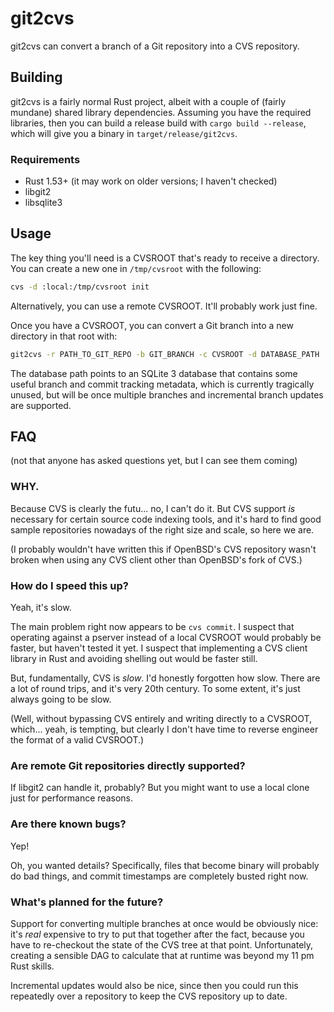 # git2cvs

git2cvs can convert a branch of a Git repository into a CVS repository.

## Building

git2cvs is a fairly normal Rust project, albeit with a couple of (fairly
mundane) shared library dependencies. Assuming you have the required libraries,
then you can build a release build with `cargo build --release`, which will give
you a binary in `target/release/git2cvs`.

### Requirements

- Rust 1.53+ (it may work on older versions; I haven't checked)
- libgit2
- libsqlite3

## Usage

The key thing you'll need is a CVSROOT that's ready to receive a directory. You
can create a new one in `/tmp/cvsroot` with the following:

```sh
cvs -d :local:/tmp/cvsroot init
```

Alternatively, you can use a remote CVSROOT. It'll probably work just fine.

Once you have a CVSROOT, you can convert a Git branch into a new directory in
that root with:

```sh
git2cvs -r PATH_TO_GIT_REPO -b GIT_BRANCH -c CVSROOT -d DATABASE_PATH
```

The database path points to an SQLite 3 database that contains some useful
branch and commit tracking metadata, which is currently tragically unused, but
will be once multiple branches and incremental branch updates are supported.

## FAQ

(not that anyone has asked questions yet, but I can see them coming)

### WHY.

Because CVS is clearly the futu... no, I can't do it. But CVS support _is_
necessary for certain source code indexing tools, and it's hard to find good
sample repositories nowadays of the right size and scale, so here we are.

(I probably wouldn't have written this if OpenBSD's CVS repository wasn't broken
when using any CVS client other than OpenBSD's fork of CVS.)

### How do I speed this up?

Yeah, it's slow.

The main problem right now appears to be `cvs commit`. I suspect that operating
against a pserver instead of a local CVSROOT would probably be faster, but
haven't tested it yet. I suspect that implementing a CVS client library in Rust
and avoiding shelling out would be faster still.

But, fundamentally, CVS is _slow_. I'd honestly forgotten how slow. There are a
lot of round trips, and it's very 20th century. To some extent, it's just always
going to be slow.

(Well, without bypassing CVS entirely and writing directly to a CVSROOT,
which... yeah, is tempting, but clearly I don't have time to reverse engineer
the format of a valid CVSROOT.)

### Are remote Git repositories directly supported?

If libgit2 can handle it, probably? But you might want to use a local clone just
for performance reasons.

### Are there known bugs?

Yep!

Oh, you wanted details? Specifically, files that become binary will probably do
bad things, and commit timestamps are completely busted right now.

### What's planned for the future?

Support for converting multiple branches at once would be obviously nice: it's
_real_ expensive to try to put that together after the fact, because you have to
re-checkout the state of the CVS tree at that point. Unfortunately, creating a
sensible DAG to calculate that at runtime was beyond my 11 pm Rust skills.

Incremental updates would also be nice, since then you could run this repeatedly
over a repository to keep the CVS repository up to date.
